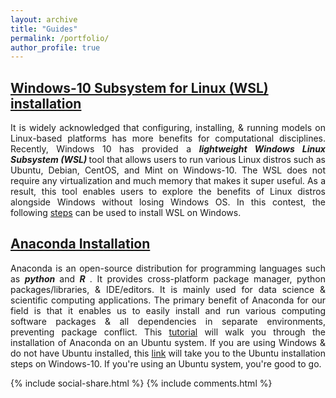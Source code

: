 ```yaml
---
layout: archive
title: "Guides"
permalink: /portfolio/
author_profile: true
---
```


## [Windows-10 Subsystem for Linux (WSL) installation](https://yonsci.github.io/yon_academic//portfolio/portfolio-1/)

<div align="justify"> It is widely acknowledged that configuring, installing, & running models on Linux-based platforms has more benefits for computational disciplines. Recently, Windows 10 has provided a <b> <em>lightweight Windows Linux Subsystem (WSL)</em> </b> tool that allows users to run various Linux distros such as Ubuntu, Debian, CentOS, and Mint on Windows-10. The WSL does not require any virtualization and much memory that makes it super useful. As a result, this tool enables users to explore the benefits of Linux distros alongside Windows without losing Windows OS. In this contest, the following <a href="https://yonsci.github.io/yon_academic//portfolio/portfolio-1/" target="_top">steps</a> can be used to install WSL on Windows. </div>
 
## [Anaconda Installation](https://yonsci.github.io/yon_academic//portfolio/portfolio-2/)

<div align="justify"> Anaconda is an open-source distribution for programming languages such as <b> <em>python</em> </b> and <b> <em>R</em> </b>. It provides cross-platform package manager, python packages/libraries, & IDE/editors. It is mainly used for data science & scientific computing applications. The primary benefit of Anaconda for our field is that it enables us to easily install and run various computing software packages & all dependencies in separate environments, preventing package conflict. This <a href="https://yonsci.github.io/yon_academic//portfolio/portfolio-2/" target="_top">tutorial</a> will walk you through the installation of Anaconda on an Ubuntu system. If you are using Windows & do not have Ubuntu installed, this <a href="https://yonsci.github.io/yon_academic//portfolio/portfolio-1/" target="_top">link</a> will take you to the Ubuntu installation steps on Windows-10. If you're using an Ubuntu system, you're good to go.</div>

{% include social-share.html %}
{% include comments.html %}
